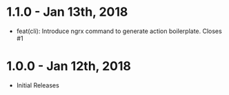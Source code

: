 # 1.1.0 - Jan 13th, 2018

* feat(cli): Introduce ngrx command to generate action boilerplate. Closes #1

# 1.0.0 - Jan 12th, 2018

* Initial Releases
